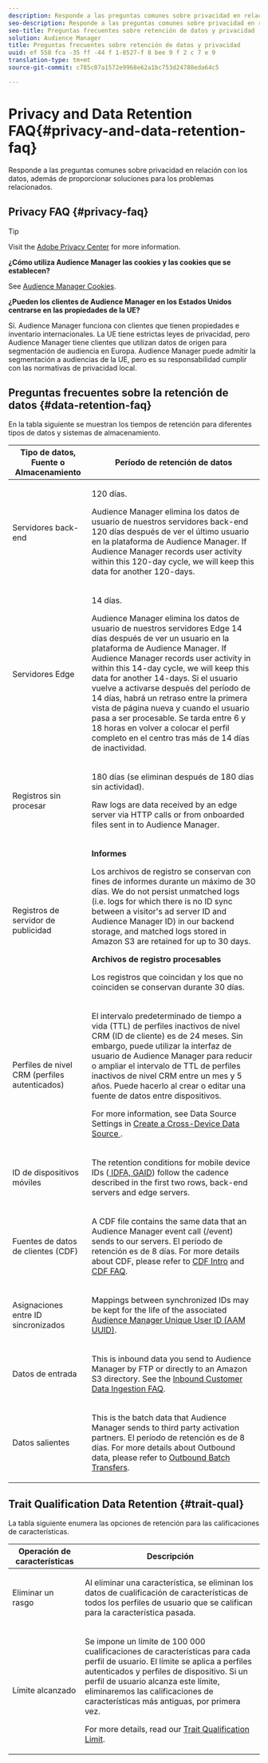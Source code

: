```yaml
---
description: Responde a las preguntas comunes sobre privacidad en relación con los datos, además de proporcionar soluciones para los problemas relacionados.
seo-description: Responde a las preguntas comunes sobre privacidad en relación con los datos, además de proporcionar soluciones para los problemas relacionados.
seo-title: Preguntas frecuentes sobre retención de datos y privacidad
solution: Audience Manager
title: Preguntas frecuentes sobre retención de datos y privacidad
uuid: ef 558 fca -35 ff -44 f 1-8527-f 8 bee 9 f 2 c 7 e 9
translation-type: tm+mt
source-git-commit: c785c07a1572e9968e62a1bc753d24780eda64c5

---
```



# Privacy and Data Retention FAQ{#privacy-and-data-retention-faq}

Responde a las preguntas comunes sobre privacidad en relación con los datos, además de proporcionar soluciones para los problemas relacionados.

<!-- faq_privacy.xml -->

## Privacy FAQ {#privacy-faq}

>[!TIP]
>
>Visit the [Adobe Privacy Center](https://www.adobe.com/privacy.html) for more information.

**¿Cómo utiliza Audience Manager las cookies y las cookies que se establecen?**

See [Audience Manager Cookies](https://marketing.adobe.com/resources/help/en_US/whitepapers/cookies/cookies_am.html).

**¿Pueden los clientes de Audience Manager en los Estados Unidos centrarse en las propiedades de la UE?**

Sí. Audience Manager funciona con clientes que tienen propiedades e inventario internacionales. La UE tiene estrictas leyes de privacidad, pero Audience Manager tiene clientes que utilizan datos de origen para segmentación de audiencia en Europa. Audience Manager puede admitir la segmentación a audiencias de la UE, pero es su responsabilidad cumplir con las normativas de privacidad local.

<!-- 

<p> <b>Why does the IP address need to be removed from log files?</b> </p> 
<p>While still an open question in the US, regulators in Europe consider IP addresses as personally identifiable information (PII). As a result, companies that collect IP addresses in the EU are subject to strict data processing requirements. To support expansion into the EU, and help reduce compliance requirements for our customers, we remove IP addresses from log files. Also, this change addresses where we believe industry self-regulation and legally required regulations are moving within the United States. Removing IP addresses is a proactive change that will help Audience Manager (and our partners) comply with existing and future PII-related legislation. </p>

 -->

## Preguntas frecuentes sobre la retención de datos {#data-retention-faq}

En la tabla siguiente se muestran los tiempos de retención para diferentes tipos de datos y sistemas de almacenamiento.

<table id="table_21C0B13A57A44DE0999FB33F363C88F6"> 
 <thead> 
  <tr> 
   <th colname="col1" class="entry"> Tipo de datos, Fuente o Almacenamiento </th> 
   <th colname="col2" class="entry"> Período de retención de datos </th> 
  </tr> 
 </thead>
 <tbody> 
  <tr> 
   <td colname="col1"> <p>Servidores back-end </p> </td> 
   <td colname="col2"> <p>120 días. </p> <p> Audience Manager elimina los datos de usuario de nuestros servidores back-end 120 días después de ver el último usuario en la plataforma de Audience Manager. If <span class="keyword"> Audience Manager</span> records user activity within this 120-day cycle, we will keep this data for another 120-days. </p> </td> 
  </tr> 
  <tr> 
   <td colname="col1"> <p>Servidores Edge </p> </td> 
   <td colname="col2"> <p> 14 días. </p> <p>Audience Manager elimina los datos de usuario de nuestros servidores Edge 14 días después de ver un usuario en la plataforma de Audience Manager. If <span class="keyword"> Audience Manager</span> records user activity in within this 14-day cycle, we will keep this data for another 14-days. Si el usuario vuelve a activarse después del período de 14 días, habrá un retraso entre la primera vista de página nueva y cuando el usuario pasa a ser procesable. Se tarda entre 6 y 18 horas en volver a colocar el perfil completo en el centro tras más de 14 días de inactividad. </p> </td> 
  </tr> 
  <tr> 
   <td colname="col1"> <p>Registros sin procesar </p> </td> 
   <td colname="col2"> <p>180 días (se eliminan después de 180 días sin actividad). </p> <p>Raw logs are data received by an edge server via HTTP calls or from onboarded files sent in to <span class="keyword"> Audience Manager</span>. </p> </td> 
  </tr> 
  <tr> 
   <td colname="col1"> <p>Registros de servidor de publicidad </p> </td> 
   <td colname="col2"> <p><b>Informes</b> </p> <p>Los archivos de registro se conservan con fines de informes durante un máximo de 30 días. We do not persist unmatched logs (i.e. logs for which there is no ID sync between a visitor's ad server ID and <span class="keyword"> Audience Manager</span> ID) in our backend storage, and matched logs stored in <span class="keyword"> Amazon S3</span> are retained for up to 30 days. </p> <p><b>Archivos de registro procesables</b> </p> <p>Los registros que coincidan y los que no coinciden se conservan durante 30 días. </p> </td> 
  </tr> 
  <tr> 
   <td colname="col1"> <p>Perfiles de nivel CRM (perfiles autenticados) </p> </td> 
   <td colname="col2"> <p>El intervalo predeterminado de tiempo a vida (TTL) de perfiles inactivos de nivel CRM (ID de cliente) es de 24 meses. Sin embargo, puede utilizar la interfaz de usuario de Audience Manager para reducir o ampliar el intervalo de TTL de perfiles inactivos de nivel CRM entre un mes y 5 años. Puede hacerlo al crear o editar una fuente de datos entre dispositivos.</p> <p>For more information, see Data Source Settings in <a href="../features/profile-merge-rules/merge-rules-start.md#settings"> Create a Cross-Device Data Source </a>.</p> </td> 
  </tr> 
  <tr> 
   <td colname="col1"> <p>ID de dispositivos móviles </p> </td> 
   <td colname="col2"> <p>The retention conditions for mobile device IDs (<a href="../reference/ids-in-aam.md"> IDFA, GAID</a>) follow the cadence described in the first two rows, back-end servers and edge servers. </p> </td> 
  </tr> 
  <tr> 
   <td colname="col1"> <p>Fuentes de datos de clientes (CDF) </p> </td> 
   <td colname="col2"> <p>A CDF file contains the same data that an <span class="keyword"> Audience Manager</span> event call (/event) sends to our servers. El período de retención es de 8 días. For more details about CDF, please refer to <a href="../features/cdf-files.md"> CDF Intro</a> and <a href="../faq/faq-cdf.md"> CDF FAQ</a>. </p> </td> 
  </tr> 
  <tr> 
   <td colname="col1"> <p>Asignaciones entre ID sincronizados </p> </td> 
   <td colname="col2"> <p>Mappings between synchronized IDs may be kept for the life of the associated <a href="../reference/ids-in-aam.md"> Audience Manager Unique User ID (AAM UUID)</a>. </p> </td> 
  </tr> 
  <tr> 
   <td colname="col1"> <p>Datos de entrada </p> </td> 
   <td colname="col2"> <p>This is inbound data you send to <span class="keyword"> Audience Manager</span> by FTP or directly to an <span class="keyword"> Amazon S3</span> directory. See the <a href="../faq/faq-inbound-data-ingestion.md"> Inbound Customer Data Ingestion FAQ</a>. </p> </td> 
  </tr> 
  <tr> 
   <td colname="col1"> <p>Datos salientes </p> </td> 
   <td colname="col2"> <p>This is the batch data that <span class="keyword"> Audience Manager</span> sends to third party activation partners. El período de retención es de 8 días. For more details about Outbound data, please refer to <a href="../integration/receiving-audience-data/batch-outbound-transfers/outbound-file-name-contents.md"> Outbound Batch Transfers</a>. </p> </td> 
  </tr> 
 </tbody> 
</table>

## Trait Qualification Data Retention {#trait-qual}

La tabla siguiente enumera las opciones de retención para las calificaciones de características.

<table id="table_7FB42BEF138540AAB6869995C1AB8D3F"> 
 <thead> 
  <tr> 
   <th colname="col1" class="entry"> Operación de características </th> 
   <th colname="col2" class="entry"> Descripción </th> 
  </tr>
 </thead>
 <tbody> 
  <tr> 
   <td colname="col1"> <p>Eliminar un rasgo </p> </td> 
   <td colname="col2"> <p>Al eliminar una característica, se eliminan los datos de cualificación de características de todos los perfiles de usuario que se califican para la característica pasada. </p> </td> 
  </tr> 
  <tr> 
   <td colname="col1"> <p>Límite alcanzado </p> </td> 
   <td colname="col2"> <p>Se impone un límite de 100 000 cualificaciones de características para cada perfil de usuario. El límite se aplica a perfiles autenticados y perfiles de dispositivo. Si un perfil de usuario alcanza este límite, eliminaremos las calificaciones de características más antiguas, por primera vez. </p> <p>For more details, read our <a href="../features/traits/trait-qualification-reference.md#trait-qualification-limit"> Trait Qualification Limit</a>. </p> </td> 
  </tr> 
 </tbody> 
</table>

